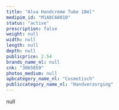 ```yaml
---
title: "Alva Handcreme Tube 18ml"
medipim_id: "M1A8C60810"
status: "active"
prescription: false
weight: null
width: null
length: null
depth: null
publicprice: 2.54
brands_name_nl: null
cnk: "3065059"
photos_medium: null
apbcategory_name_nl: "Cosmetisch"
publiccategory_name_nl: "Handverzorging"
---
```

null
